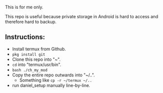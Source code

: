 This is for me only. 

This repo is useful because private storage in Android is hard to access and therefore hard to backup. 

## Instructions: 
- Install termux from Github.  
- `pkg install git`  
- Clone this repo into "~".  
- `cd` into "termux/usr/bin".  
- `bash ./ch_my_mod`  
- Copy the entire repo outwards into "~/..".  
  - Something like `cp -r ~/termux ~/..`
- run daniel_setup manually line-by-line.  
